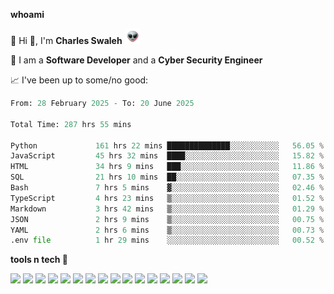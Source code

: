 **whoami**

🤪 Hi 👋, I'm **Charles Swaleh** <img src="alien.gif" height="25px">

🤖 I am a **Software Developer** and a **Cyber Security Engineer**

📈 I've been up to some/no good:

<!--START_SECTION:waka-->

```python
From: 28 February 2025 - To: 20 June 2025

Total Time: 287 hrs 55 mins

Python             161 hrs 22 mins ██████████████░░░░░░░░░░░   56.05 %
JavaScript         45 hrs 32 mins  ████░░░░░░░░░░░░░░░░░░░░░   15.82 %
HTML               34 hrs 9 mins   ███░░░░░░░░░░░░░░░░░░░░░░   11.86 %
SQL                21 hrs 10 mins  ██░░░░░░░░░░░░░░░░░░░░░░░   07.35 %
Bash               7 hrs 5 mins    ▓░░░░░░░░░░░░░░░░░░░░░░░░   02.46 %
TypeScript         4 hrs 23 mins   ▒░░░░░░░░░░░░░░░░░░░░░░░░   01.52 %
Markdown           3 hrs 42 mins   ▒░░░░░░░░░░░░░░░░░░░░░░░░   01.29 %
JSON               2 hrs 9 mins    ▒░░░░░░░░░░░░░░░░░░░░░░░░   00.75 %
YAML               2 hrs 6 mins    ▒░░░░░░░░░░░░░░░░░░░░░░░░   00.73 %
.env file          1 hr 29 mins    ░░░░░░░░░░░░░░░░░░░░░░░░░   00.52 %
```

<!--END_SECTION:waka-->


**tools n tech 🔭**

![](https://img.shields.io/badge/OS-Linux-informational?style=flat&logo=linux&logoColor=white&color=800020)
![](https://img.shields.io/badge/Code-JavaScript-informational?style=flat&logo=javascript&logoColor=white&color=800020)
![](https://img.shields.io/badge/Code-Python-informational?style=flat&logo=python&logoColor=white&color=800020)
![](https://img.shields.io/badge/Code-C-informational?style=flat&logo=c&logoColor=white&color=800020)
![](https://img.shields.io/badge/Code-Ruby-informational?style=flat&logo=ruby&logoColor=white&color=800020)
![](https://img.shields.io/badge/Code-Go-informational?style=flat&logo=go&logoColor=white&color=800020)
![](https://img.shields.io/badge/Framework-React-informational?style=flat&logo=react&logoColor=white&color=800020)
![](https://img.shields.io/badge/Framework-Django-informational?style=flat&logo=django&logoColor=white&color=800020)
![](https://img.shields.io/badge/Framework-Flask-informational?style=flat&logo=flask&logoColor=white&color=800020)
![](https://img.shields.io/badge/Framework-Rails-informational?style=flat&logo=Ruby&logoColor=white&color=800020)
![](https://img.shields.io/badge/Shell-Bash-informational?style=flat&logo=gnu-bash&logoColor=white&color=800020)
![](https://img.shields.io/badge/DB-PostgreSQL-informational?style=flat&logo=postgresql&logoColor=white&color=800020)
![](https://img.shields.io/badge/DB-MySQL-informational?style=flat&logo=mysql&logoColor=white&color=800020)
![](https://img.shields.io/badge/CI/CD-Docker-informational?style=flat&logo=docker&logoColor=white&color=800020)
![](https://img.shields.io/badge/CI/CD-Kubernetes-informational?style=flat&logo=kubernetes&logoColor=white&color=800020)
![](https://img.shields.io/badge/CI/CD-Jenkins-informational?style=flat&logo=jenkins&logoColor=white&color=800020)

<!-- **stats 🔭**

[![Charles's GitHub stats](https://github-readme-stats.vercel.app/api?username=mashm3ll0w&count_private=true&show_icons=true&theme=maroongold&include_all_commits=true)](https://github.com/anuraghazra/github-readme-stats)             [![Top Langs](https://github-readme-stats.vercel.app/api/top-langs/?username=mashm3ll0w&layout=compact&theme=maroongold&langs_count=6)](https://github.com/anuraghazra/github-readme-stats) -->
